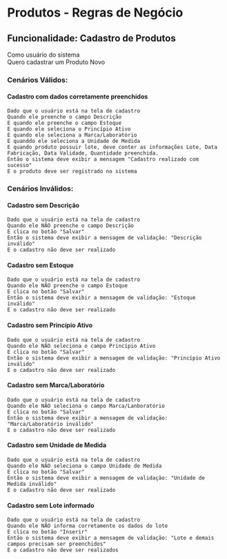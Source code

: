 # Produtos - Regras de Negócio

## Funcionalidade: Cadastro de Produtos
Como usuário do sistema  
Quero cadastrar um Produto Novo

### Cenários Válidos:

#### Cadastro com dados corretamente preenchidos
    Dado que o usuário está na tela de cadastro
    Quando ele preenche o campo Descrição
    E quando ele preenche o campo Estoque
    E quando ele seleciona o Princípio Ativo
    E quando ele seleciona a Marca/Laboratório
    E quanddo ele seleciona a Unidade de Medida
    E quando produto possuir lote, deve conter as informações Lote, Data Fabricação, Data Validade, Quantidade preenchida.
    Então o sistema deve exibir a mensagem "Cadastro realizado com sucesso"
    E o produto deve ser registrado no sistema

### Cenários Inválidos: 

#### Cadastro sem Descrição
    Dado que o usuário está na tela de cadastro
    Quando ele NÃO preenche o campo Descrição
    E clica no botão "Salvar"
    Então o sistema deve exibir a mensagem de validação: "Descrição inválido"
    E o cadastro não deve ser realizado

#### Cadastro sem Estoque
    Dado que o usuário está na tela de cadastro
    Quando ele NÃO preenche o campo Estoque
    E clica no botão "Salvar"
    Então o sistema deve exibir a mensagem de validação: "Estoque inválido"
    E o cadastro não deve ser realizado

#### Cadastro sem Princípio Ativo
    Dado que o usuário está na tela de cadastro
    Quando ele NÃO seleciona o campo Princípio Ativo
    E clica no botão "Salvar"
    Então o sistema deve exibir a mensagem de validação: "Princípio Ativo inválido"
    E o cadastro não deve ser realizado

#### Cadastro sem Marca/Laboratório
    Dado que o usuário está na tela de cadastro
    Quando ele NÃO seleciona o campo Marca/Lanboratório
    E clica no botão "Salvar"
    Então o sistema deve exibir a mensagem de validação: "Marca/Laboratório inválido"
    E o cadastro não deve ser realizado

#### Cadastro sem Unidade de Medida
    Dado que o usuário está na tela de cadastro
    Quando ele NÃO seleciona o campo Unidade de Medida
    E clica no botão "Salvar"
    Então o sistema deve exibir a mensagem de validação: "Unidade de Medida inválido"
    E o cadastro não deve ser realizado

#### Cadastro sem Lote informado 
    Dado que o usuário está na tela de cadastro
    Quando ele NÃO informa corretamente os dados do lote
    E clica no botão "Inserir"
    Então o sistema deve exibir a mensagem de validação: "Lote e demais campos precisam ser preenchidos"
    E o cadastro não deve ser realizados